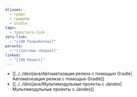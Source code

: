 ```yaml
---
aliases:
  - градл
  - градлом
  - Gradle
tags:
  - type/zero-link
zero-link:
  - "[[00 Разработка]]"
parents:
  - "[[Система сборки]]"
linked:
  - "[[00 Maven]]"
---
```

- [[../../dev/java/Автоматизация релиза с помощью Gradle|Автоматизация релиза с помощью Gradle]]
- [[../../dev/java/Мультимодульные проекты c Jandex|Мультимодульные проекты c Jandex]]